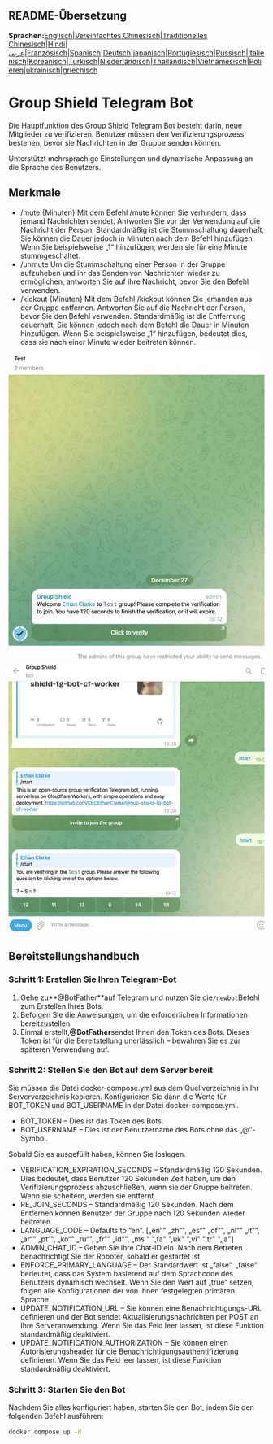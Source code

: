 ## README-Übersetzung

**Sprachen:**[Englisch](README.md)\|[Vereinfachtes Chinesisch](README.zh-CN.md)\|[Traditionelles Chinesisch](README.zh-TW.md)\|[Hindi](README.hi.md)\|[عربى](README.ar.md)\|[Französisch](README.fr.md)\|[Spanisch](README.es.md)\|[Deutsch](README.de.md)\|[japanisch](README.ja.md)\|[Portugiesisch](README.pt.md)\|[Russisch](README.ru.md)\|[Italienisch](README.it.md)\|[Koreanisch](README.ko.md)\|[Türkisch](README.tr.md)\|[Niederländisch](README.nl.md)\|[Thailändisch](README.th.md)\|[Vietnamesisch](README.vi.md)\|[Polieren](README.pl.md)\|[ukrainisch](README.uk.md)\|[griechisch](README.el.md)

# Group Shield Telegram Bot

Die Hauptfunktion des Group Shield Telegram Bot besteht darin, neue Mitglieder zu verifizieren. Benutzer müssen den Verifizierungsprozess bestehen, bevor sie Nachrichten in der Gruppe senden können.

Unterstützt mehrsprachige Einstellungen und dynamische Anpassung an die Sprache des Benutzers.

## Merkmale

-   /mute {Minuten}
    Mit dem Befehl /mute können Sie verhindern, dass jemand Nachrichten sendet. Antworten Sie vor der Verwendung auf die Nachricht der Person. Standardmäßig ist die Stummschaltung dauerhaft, Sie können die Dauer jedoch in Minuten nach dem Befehl hinzufügen. Wenn Sie beispielsweise „1“ hinzufügen, werden sie für eine Minute stummgeschaltet.
-   /unmute Um die Stummschaltung einer Person in der Gruppe aufzuheben und ihr das Senden von Nachrichten wieder zu ermöglichen, antworten Sie auf ihre Nachricht, bevor Sie den Befehl verwenden.
-   /kickout {Minuten} 
    Mit dem Befehl /kickout können Sie jemanden aus der Gruppe entfernen. Antworten Sie auf die Nachricht der Person, bevor Sie den Befehl verwenden. Standardmäßig ist die Entfernung dauerhaft, Sie können jedoch nach dem Befehl die Dauer in Minuten hinzufügen. Wenn Sie beispielsweise „1“ hinzufügen, bedeutet dies, dass sie nach einer Minute wieder beitreten können.

![screenshot](https://raw.githubusercontent.com/CECEthanClarke/group-shield-tg-bot/refs/heads/main/other/image.png)![screenshot](https://raw.githubusercontent.com/CECEthanClarke/group-shield-tg-bot/refs/heads/main/other/image2.png)

## Bereitstellungshandbuch

### Schritt 1: Erstellen Sie Ihren Telegram-Bot

1.  Gehe zu**@BotFather**auf Telegram und nutzen Sie die`/newbot`Befehl zum Erstellen Ihres Bots.
2.  Befolgen Sie die Anweisungen, um die erforderlichen Informationen bereitzustellen.
3.  Einmal erstellt,**@BotFather**sendet Ihnen den Token des Bots. Dieses Token ist für die Bereitstellung unerlässlich – bewahren Sie es zur späteren Verwendung auf.

### Schritt 2: Stellen Sie den Bot auf dem Server bereit

Sie müssen die Datei docker-compose.yml aus dem Quellverzeichnis in Ihr Serververzeichnis kopieren. Konfigurieren Sie dann die Werte für BOT_TOKEN und BOT_USERNAME in der Datei docker-compose.yml.

-   BOT_TOKEN – Dies ist das Token des Bots.
-   BOT_USERNAME – Dies ist der Benutzername des Bots ohne das „@“-Symbol.

Sobald Sie es ausgefüllt haben, können Sie loslegen.

-   VERIFICATION_EXPIRATION_SECONDS – Standardmäßig 120 Sekunden. Dies bedeutet, dass Benutzer 120 Sekunden Zeit haben, um den Verifizierungsprozess abzuschließen, wenn sie der Gruppe beitreten. Wenn sie scheitern, werden sie entfernt.
-   RE_JOIN_SECONDS – Standardmäßig 120 Sekunden. Nach dem Entfernen können Benutzer der Gruppe nach 120 Sekunden wieder beitreten.
-   LANGUAGE_CODE – Defaults to “en”. [„en“" „zh“", „es“" „of“", „nl“" „it“", „ar“" „pt“", „ko“" „ru“", „fr“" „id“", „ms " ",fa" ",uk" ",vi" ",tr" ",ja"]
-   ADMIN_CHAT_ID – Geben Sie Ihre Chat-ID ein. Nach dem Betreten benachrichtigt Sie der Roboter, sobald er gestartet ist.
-   ENFORCE_PRIMARY_LANGUAGE – Der Standardwert ist „false“. „false“ bedeutet, dass das System basierend auf dem Sprachcode des Benutzers dynamisch wechselt. Wenn Sie den Wert auf „true“ setzen, folgen alle Konfigurationen der von Ihnen festgelegten primären Sprache.
-   UPDATE_NOTIFICATION_URL – Sie können eine Benachrichtigungs-URL definieren und der Bot sendet Aktualisierungsnachrichten per POST an Ihre Serveranwendung. Wenn Sie das Feld leer lassen, ist diese Funktion standardmäßig deaktiviert.
-   UPDATE_NOTIFICATION_AUTHORIZATION – Sie können einen Autorisierungsheader für die Benachrichtigungsauthentifizierung definieren. Wenn Sie das Feld leer lassen, ist diese Funktion standardmäßig deaktiviert.

### Schritt 3: Starten Sie den Bot

Nachdem Sie alles konfiguriert haben, starten Sie den Bot, indem Sie den folgenden Befehl ausführen:

```bash
docker compose up -d
```
